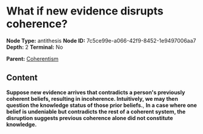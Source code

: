 # What if new evidence disrupts coherence?

**Node Type:** antithesis
**Node ID:** 7c5ce99e-a066-42f9-8452-1e9497006aa7
**Depth:** 2
**Terminal:** No

**Parent:** [Coherentism](coherentism.md)

## Content

**Suppose new evidence arrives that contradicts a person's previously coherent beliefs, resulting in incoherence. Intuitively, we may then question the knowledge status of those prior beliefs.**, **In a case where one belief is undeniable but contradicts the rest of a coherent system, the disruption suggests previous coherence alone did not constitute knowledge.**
